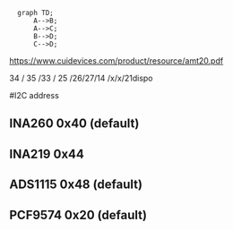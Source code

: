 ```mermaid
  graph TD;
      A-->B;
      A-->C;
      B-->D;
      C-->D;
```

https://www.cuidevices.com/product/resource/amt20.pdf

34 / 35 /33 / 25 /26/27/14 /x/x/21dispo

#I2C address
## INA260 0x40 (default) 
## INA219 0x44
## ADS1115 0x48 (default)
## PCF9574 0x20 (default)